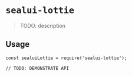 # `sealui-lottie`

> TODO: description

## Usage

```
const sealuiLottie = require('sealui-lottie');

// TODO: DEMONSTRATE API
```

